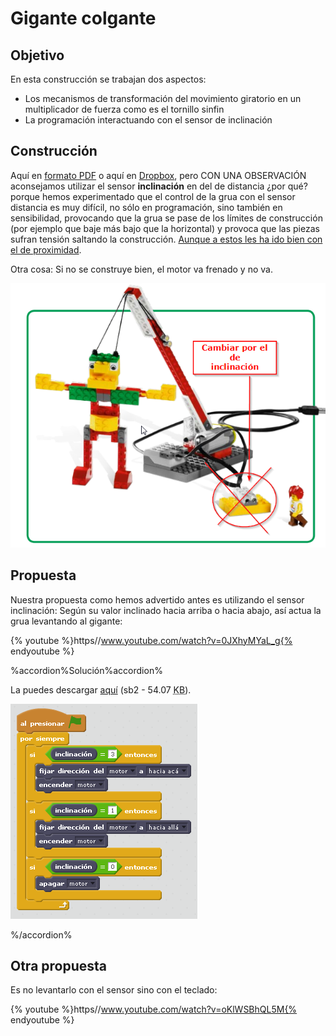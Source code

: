 
# Gigante colgante

## Objetivo

En esta construcción se trabajan dos aspectos:

- Los mecanismos de transformación del movimiento giratorio en un multiplicador de fuerza como es el tornillo sinfin
- La programación interactuando con el sensor de inclinación

## Construcción

Aquí en [formato PDF](http://ro-botica.com/pdf/WeDo/Giant%20Escape.pdf) o aquí en [Dropbox](https://www.dropbox.com/s/3vtqkwv6iukb2fp/GIGANTE.pdf?dl=0), pero CON UNA OBSERVACIÓN aconsejamos utilizar el sensor **inclinación** en del de distancia ¿por qué? porque hemos experimentado que el control de la grua con el sensor distancia es muy difícil, no sólo en programación, sino también en sensibilidad, provocando que la grua se pase de los límites de construcción (por ejemplo que baje más bajo que la horizontal) y provoca que las piezas sufran tensión saltando la construcción. [Aunque a estos les ha ido bien con el de proximidad](https://www.youtube.com/watch?v=d4Mc-TG5i9M).

Otra cosa: Si no se construye bien, el motor va frenado y no va.

![](img/gigante2.png)
## Propuesta

Nuestra propuesta como hemos advertido antes es utilizando el sensor inclinación: Según su valor inclinado hacia arriba o hacia abajo, así actua la grua levantando al gigante:

{% youtube %}https//www.youtube.com/watch?v=0JXhyMYaL_g{% endyoutube %}


%accordion%Solución%accordion%

La puedes descargar [aquí](gigante.sb2) (sb2 - 54.07 <abbr lang="en" title="KiloBytes">KB</abbr>).

![](img/gigante.png)

%/accordion%

## Otra propuesta

Es no levantarlo con el sensor sino con el teclado:

{% youtube %}https//www.youtube.com/watch?v=oKlWSBhQL5M{% endyoutube %}
